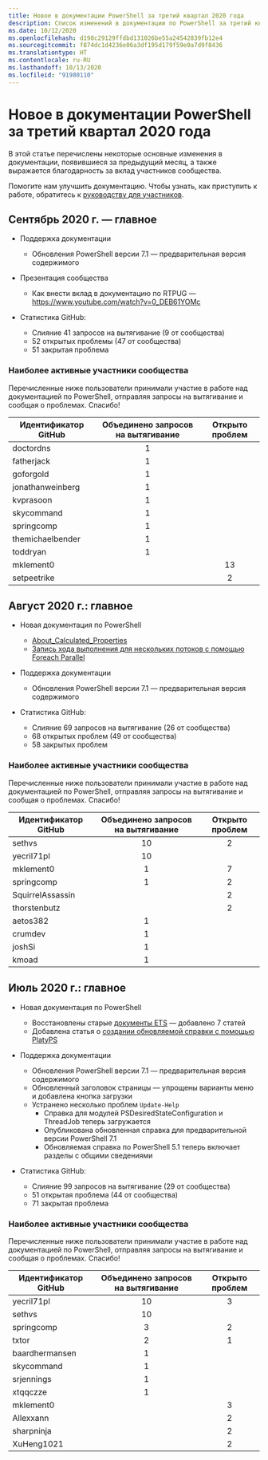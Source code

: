 ```yaml
---
title: Новое в документации PowerShell за третий квартал 2020 года
description: Список изменений в документации по PowerShell за третий квартал 2020 года.
ms.date: 10/12/2020
ms.openlocfilehash: d198c29129ffdbd131026be55a24542839fb12e4
ms.sourcegitcommit: f874dc1d4236e06a3df195d179f59e0a7d9f8436
ms.translationtype: HT
ms.contentlocale: ru-RU
ms.lasthandoff: 10/13/2020
ms.locfileid: "91980110"
---
```

# <a name="whats-new-in-powershell-docs-for-2020-q3"></a>Новое в документации PowerShell за третий квартал 2020 года

В этой статье перечислены некоторые основные изменения в документации, появившиеся за предыдущий месяц, а также выражается благодарность за вклад участников сообщества.

Помогите нам улучшить документацию. Чтобы узнать, как приступить к работе, обратитесь к [руководству для участников][contrib].


## <a name="2020-september-highlights"></a>Сентябрь 2020 г. — главное

- Поддержка документации
  - Обновления PowerShell версии 7.1 — предварительная версия содержимого

- Презентация сообщества
  - Как внести вклад в документацию по RTPUG — https://www.youtube.com/watch?v=0_DEB61YOMc

- Статистика GitHub:
  - Слияние 41 запросов на вытягивание (9 от сообщества)
  - 52 открытых проблемы (47 от сообщества)
  - 51 закрытая проблема

### <a name="top-community-contributors"></a>Наиболее активные участники сообщества

Перечисленные ниже пользователи принимали участие в работе над документацией по PowerShell, отправляя запросы на вытягивание и сообщая о проблемах. Спасибо!

|    Идентификатор GitHub     | Объединено запросов на вытягивание | Открыто проблем |
| ---------------- | :--------: | :-----------: |
| doctordns        |     1      |               |
| fatherjack       |     1      |               |
| goforgold        |     1      |               |
| jonathanweinberg |     1      |               |
| kvprasoon        |     1      |               |
| skycommand       |     1      |               |
| springcomp       |     1      |               |
| themichaelbender |     1      |               |
| toddryan         |     1      |               |
| mklement0        |            |      13       |
| setpeetrike      |            |       2       |

## <a name="2020-august-highlights"></a>Август 2020 г.: главное

- Новая документация по PowerShell
  - [About_Calculated_Properties](/powershell/module/microsoft.powershell.core/about/about_calculated_properties)
  - [Запись хода выполнения для нескольких потоков с помощью Foreach Parallel](/powershell/scripting/learn/deep-dives/write-progress-across-multiple-threads)
- Поддержка документации
  - Обновления PowerShell версии 7.1 — предварительная версия содержимого

- Статистика GitHub:
  - Слияние 69 запросов на вытягивание (26 от сообщества)
  - 68 открытых проблем (49 от сообщества)
  - 58 закрытых проблем

### <a name="top-community-contributors"></a>Наиболее активные участники сообщества

Перечисленные ниже пользователи принимали участие в работе над документацией по PowerShell, отправляя запросы на вытягивание и сообщая о проблемах. Спасибо!

|    Идентификатор GitHub     | Объединено запросов на вытягивание | Открыто проблем |
| ---------------- | :--------: | :-----------: |
| sethvs           |     10     |       2       |
| yecril71pl       |     10     |               |
| mklement0        |     1      |       7       |
| springcomp       |     1      |       2       |
| SquirrelAssassin |            |       2       |
| thorstenbutz     |            |       2       |
| aetos382         |     1      |               |
| crumdev          |     1      |               |
| joshSi           |     1      |               |
| kmoad            |     1      |               |

## <a name="2020-july-highlights"></a>Июль 2020 г.: главное

- Новая документация по PowerShell
  - Восстановлены старые [документы ETS](/powershell/scripting/developer/ets/overview) — добавлено 7 статей
  - Добавлена статья о [создании обновляемой справки с помощью PlatyPS](/powershell/scripting/dev-cross-plat/create-help-using-platyps)
- Поддержка документации
  - Обновления PowerShell версии 7.1 — предварительная версия содержимого
  - Обновленный заголовок страницы — упрощены варианты меню и добавлена кнопка загрузки
  - Устранено несколько проблем `Update-Help`
    - Справка для модулей PSDesiredStateConfiguration и ThreadJob теперь загружается
    - Опубликована обновленная справка для предварительной версии PowerShell 7.1
    - Обновляемая справка по PowerShell 5.1 теперь включает разделы с общими сведениями

- Статистика GitHub:
  - Слияние 99 запросов на вытягивание (29 от сообщества)
  - 51 открытая проблема (44 от сообщества)
  - 71 закрытая проблема

### <a name="top-community-contributors"></a>Наиболее активные участники сообщества

Перечисленные ниже пользователи принимали участие в работе над документацией по PowerShell, отправляя запросы на вытягивание и сообщая о проблемах. Спасибо!

|   Идентификатор GitHub    | Объединено запросов на вытягивание | Открыто проблем |
| -------------- | :--------: | :-----------: |
| yecril71pl     |     10     |       3       |
| sethvs         |     10     |               |
| springcomp     |     3      |       2       |
| txtor          |     2      |       1       |
| baardhermansen |     1      |               |
| skycommand     |     1      |               |
| srjennings     |     1      |               |
| xtqqczze       |     1      |               |
| mklement0      |            |       3       |
| Allexxann      |            |       2       |
| sharpninja     |            |       2       |
| XuHeng1021     |            |       2       |

<!-- Link references -->
[contrib]: contributing/overview.md

